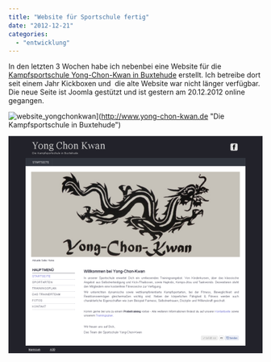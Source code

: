 ```yaml
---
title: "Website für Sportschule fertig"
date: "2012-12-21"
categories: 
  - "entwicklung"
---
```


In den letzten 3 Wochen habe ich nebenbei eine Website für die [Kampfsportschule Yong-Chon-Kwan in Buxtehude](http://yong-chon-kwan.de "Kampfsportschule Yong-Chon-Kwan in Buxtehude") erstellt. Ich betreibe dort seit einem Jahr Kickboxen und  die alte Website war nicht länger verfügbar. Die neue Seite ist Joomla gestützt und ist gestern am 20.12.2012 online gegangen.

![website_yongchonkwan](/blog/images/website_yongchonkwan.png)](http://www.yong-chon-kwan.de "Die Kampfsportschule in Buxtehude")

[![website_yongchonkwan](./images/website_yongchonkwan.png)](http://www.yong-chon-kwan.de "Die Kampfsportschule in Buxtehude")
